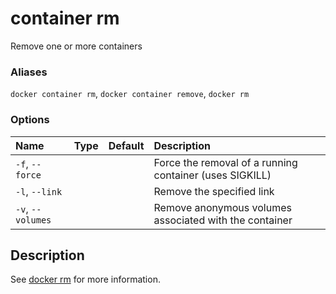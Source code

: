 # container rm

<!---MARKER_GEN_START-->
Remove one or more containers

### Aliases

`docker container rm`, `docker container remove`, `docker rm`

### Options

| Name              | Type | Default | Description                                             |
|:------------------|:-----|:--------|:--------------------------------------------------------|
| `-f`, `--force`   |      |         | Force the removal of a running container (uses SIGKILL) |
| `-l`, `--link`    |      |         | Remove the specified link                               |
| `-v`, `--volumes` |      |         | Remove anonymous volumes associated with the container  |


<!---MARKER_GEN_END-->

## Description

See [docker rm](rm.md) for more information.
